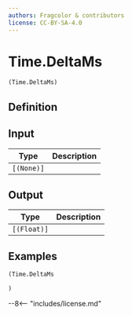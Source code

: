 ```yaml
---
authors: Fragcolor & contributors
license: CC-BY-SA-4.0
---
```



# Time.DeltaMs

```clojure
(Time.DeltaMs)
```


## Definition




## Input

| Type | Description |
|------|-------------|
| `[(None)]` |  |


## Output

| Type | Description |
|------|-------------|
| `[(Float)]` |  |


## Examples

```clojure
(Time.DeltaMs

)
```


--8<-- "includes/license.md"
